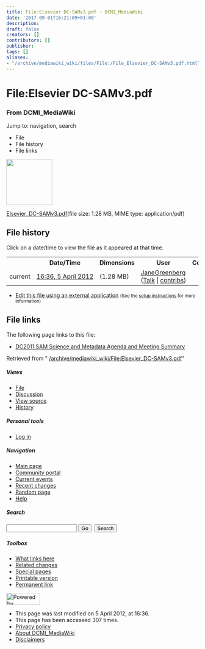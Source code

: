 ```yaml
---
title: File:Elsevier DC-SAMv3.pdf - DCMI_MediaWiki
date: '2017-09-01T16:21:09+01:00'
description: 
draft: false
creators: []
contributors: []
publisher: 
tags: []
aliases:
- "/archive/mediawiki_wiki/files/File:/File_Elsevier_DC-SAMv3.pdf.html"
---
```


<a id="top"></a>
# File:Elsevier DC-SAMv3.pdf

### From DCMI\_MediaWiki

Jump to: navigation, search
<!-- start content -->
- File
- File history
- File links

 [<img alt="" src="/skins/common/images/icons/fileicon-pdf.png" width="120" height="120">](/archive/mediawiki_wiki/files/Elsevier_DC-SAMv3.pdf)

[Elsevier\_DC-SAMv3.pdf](/archive/mediawiki_wiki/files/Elsevier_DC-SAMv3.pdf "Elsevier DC-SAMv3.pdf")‎(file size: 1.28 MB, MIME type: application/pdf)

<!-- 
NewPP limit report
Preprocessor node count: 0/1000000
Post-expand include size: 0/2097152 bytes
Template argument size: 0/2097152 bytes
Expensive parser function count: 0/100
-->
## File history

Click on a date/time to view the file as it appeared at that time.

<table class="wikitable filehistory">
  <tr>
    <td></td>
    <th>Date/Time</th>
    <th>Dimensions</th>
    <th>User</th>
    <th>Comment</th>
  </tr>
  <tr>
    <td>current</td>
    <td class="filehistory-selected" style="white-space: nowrap;"><a href="/archive/mediawiki_wiki/files/Elsevier_DC-SAMv3.pdf">16:36, 5 April 2012</a></td>
    <td> <span style="white-space: nowrap;">(1.28 MB)</span>
    </td>
    <td>
      <a href="/index.php?title=User:JaneGreenberg&amp;action=edit&amp;redlink=1" class="new mw-userlink" title="User:JaneGreenberg (page does not exist)">JaneGreenberg</a> <span style="white-space: nowrap;"> <span class="mw-usertoollinks">(<a href="/index.php?title=User_talk:JaneGreenberg&amp;action=edit&amp;redlink=1" class="new" title="User talk:JaneGreenberg (page does not exist)">Talk</a> | <a href="/index.php/Special:Contributions/JaneGreenberg" title="Special:Contributions/JaneGreenberg">contribs</a>)</span></span>
    </td>
    <td></td>
  </tr>
</table>

  

- [Edit this file using an external application](/index.php?title=File:Elsevier_DC-SAMv3.pdf&action=edit&externaledit=true&mode=file "File:Elsevier DC-SAMv3.pdf") <small>(See the <a href="http://www.mediawiki.org/wiki/Manual:External_editors" class="external text" rel="nofollow">setup instructions</a> for more information)</small>

## File links

The following page links to this file:

- [DC2011 SAM Science and Metadata Agenda and Meeting Summary](/index.php/DC2011_SAM_Science_and_Metadata_Agenda_and_Meeting_Summary "DC2011 SAM Science and Metadata Agenda and Meeting Summary")

Retrieved from " [/archive/mediawiki_wiki/File:Elsevier\_DC-SAMv3.pdf](/archive/mediawiki_wiki/files/File:/File:Elsevier_DC-SAMv3.pdf.html)"

<!-- end content -->

##### Views

- [File](/archive/mediawiki_wiki/files/File:/File:Elsevier_DC-SAMv3.pdf.html "View the file page [c]")
- [Discussion](/index.php?title=File_talk:Elsevier_DC-SAMv3.pdf&action=edit&redlink=1 "Discussion about the content page [t]")
- [View source](/index.php?title=File:Elsevier_DC-SAMv3.pdf&action=edit "This page is protected.
You can view its source [e]")
- [History](/index.php?title=File:Elsevier_DC-SAMv3.pdf&action=history "Past revisions of this page [h]")

##### Personal tools

- [Log in](/index.php?title=Special:UserLogin&returnto=File:Elsevier_DC-SAMv3.pdf "You are encouraged to log in; however, it is not mandatory [o]")

<script type="text/javascript"> if (window.isMSIE55) fixalpha(); </script>

##### Navigation

- [Main page](/index.php/Main_Page "Visit the main page [z]")
- [Community portal](/index.php/DCMI_MediaWiki:Community_portal "About the project, what you can do, where to find things")
- [Current events](/index.php/DCMI_MediaWiki:Current_events "Find background information on current events")
- [Recent changes](/index.php/Special:RecentChanges "The list of recent changes in the wiki [r]")
- [Random page](/index.php/Special:Random "Load a random page [x]")
- [Help](/index.php/Help:Contents "The place to find out")

##### <label for="searchInput">Search</label>

<form action="/index.php" id="searchform">
				<input type="hidden" name="title" value="Special:Search">
				<input id="searchInput" title="Search DCMI_MediaWiki" accesskey="f" type="search" name="search">
				<input type="submit" name="go" class="searchButton" id="searchGoButton" value="Go" title="Go to a page with this exact name if exists"> 
				<input type="submit" name="fulltext" class="searchButton" id="mw-searchButton" value="Search" title="Search the pages for this text">
			</form>

##### Toolbox

- [What links here](/index.php/Special:WhatLinksHere/File:Elsevier_DC-SAMv3.pdf "List of all wiki pages that link here [j]")
- [Related changes](/index.php/Special:RecentChangesLinked/File:Elsevier_DC-SAMv3.pdf "Recent changes in pages linked from this page [k]")
- [Special pages](/index.php/Special:SpecialPages "List of all special pages [q]")
- [Printable version](/index.php?title=File:Elsevier_DC-SAMv3.pdf&printable=yes "Printable version of this page [p]")
- [Permanent link](/index.php?title=File:Elsevier_DC-SAMv3.pdf&oldid=3074 "Permanent link to this revision of the page")

<!-- end of the left (by default at least) column -->

 [<img src="/skins/common/images/poweredby_mediawiki_88x31.png" height="31" width="88" alt="Powered by MediaWiki">](http://www.mediawiki.org/)

- This page was last modified on 5 April 2012, at 16:36.
- This page has been accessed 307 times.
- [Privacy policy](/index.php/DCMI_MediaWiki:Privacy_policy "DCMI MediaWiki:Privacy policy")
- [About DCMI\_MediaWiki](/index.php/DCMI_MediaWiki:About "DCMI MediaWiki:About")
- [Disclaimers](/index.php/DCMI_MediaWiki:General_disclaimer "DCMI MediaWiki:General disclaimer")

<script>if (window.runOnloadHook) runOnloadHook();</script><!-- Served in 0.552 secs. -->
